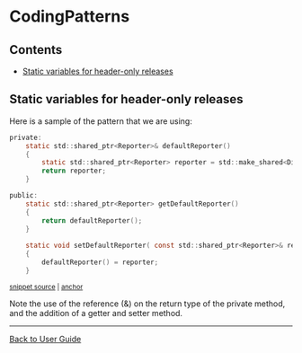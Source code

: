 <!--
GENERATED FILE - DO NOT EDIT
This file was generated by [MarkdownSnippets](https://github.com/SimonCropp/MarkdownSnippets).
Source File: /doc/mdsource/CodingPatterns.source.md
To change this file edit the source file and then execute ./run_markdown_templates.sh.
-->

<a id="top"></a>

# CodingPatterns

<!-- toc -->
## Contents

  * [Static variables for header-only releases](#static-variables-for-header-only-releases)<!-- endtoc -->

## Static variables for header-only releases

Here is a sample of the pattern that we are using:

<!-- snippet: static_variable_sample -->
<a id='snippet-static_variable_sample'/></a>
```h
private:
    static std::shared_ptr<Reporter>& defaultReporter()
    {
        static std::shared_ptr<Reporter> reporter = std::make_shared<DiffReporter>();
        return reporter;
    }

public:
    static std::shared_ptr<Reporter> getDefaultReporter()
    {
        return defaultReporter();
    }
    
    static void setDefaultReporter( const std::shared_ptr<Reporter>& reporter)
    {
        defaultReporter() = reporter;
    }
```
<sup><a href='/ApprovalTests/reporters/DefaultReporterFactory.h#L13-L31' title='File snippet `static_variable_sample` was extracted from'>snippet source</a> | <a href='#snippet-static_variable_sample' title='Navigate to start of snippet `static_variable_sample`'>anchor</a></sup>
<!-- endsnippet -->

Note the use of the reference (&) on the return type of the private method, and the addition of a getter and setter method.

---

[Back to User Guide](/doc/README.md#top)

